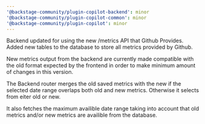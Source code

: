 ```yaml
---
'@backstage-community/plugin-copilot-backend': minor
'@backstage-community/plugin-copilot-common': minor
'@backstage-community/plugin-copilot': minor
---
```


Backend updated for using the new /metrics API that Github Provides.
Added new tables to the database to store all metrics provided by Github.

New metrics output from the backend are currently made compatible with the
old format expected by the frontend in order to make minimum amount of changes
in this version.

The Backend router merges the old saved metrics with the new if the selected
date range overlaps both old and new metrics. Otherwise it selects from eiter
old or new.

It also fetches the maximum availible date range taking into account that
old metrics and/or new metrics are availible from the database.
